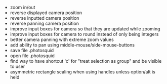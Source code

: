 + zoom in/out
+ reverse displayed camera position
+ reverse inputted camera position
+ reverse panning camera position
+ improve input boxes for camera so that they are updated while zooming
+ improve input boxes for camera to round instead of only being integers
+ better camera panning with extreme zoom values
+ add ability to pan using middle-mouse/side-mouse-buttons
+ save file .photosquid
+ open file .photosquid
+ find way to have shortcut 'c' for "treat selection as group" and be visible to user
+ asymmetric rectangle scaling when using handles unless option/alt is held
